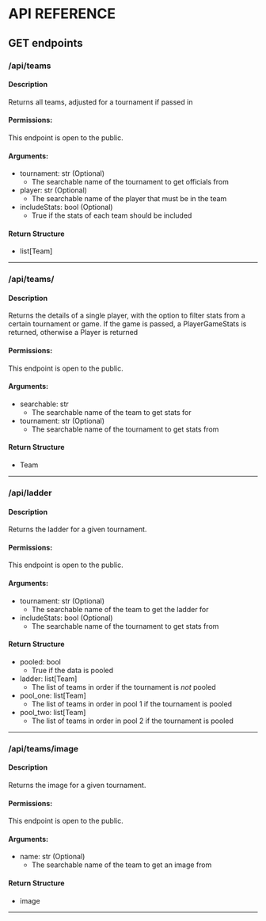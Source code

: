 # API REFERENCE

## GET endpoints

### /api/teams

#### Description

Returns all teams, adjusted for a tournament if passed in

#### Permissions:

This endpoint is open to the public.

#### Arguments:

- tournament: str (Optional)
    - The searchable name of the tournament to get officials from
- player: str (Optional)
    - The searchable name of the player that must be in the team
- includeStats: bool (Optional)
    - True if the stats of each team should be included

#### Return Structure

- list\[Team\]

<hr>

### /api/teams/<searchable>

#### Description

Returns the details of a single player, with the option to filter stats from a certain tournament
or game. If the game is passed, a PlayerGameStats is returned, otherwise a Player is returned

#### Permissions:

This endpoint is open to the public.

#### Arguments:

- searchable: str
    - The searchable name of the team to get stats for
- tournament: str (Optional)
    - The searchable name of the tournament to get stats from

#### Return Structure

- Team

<hr>

### /api/ladder

#### Description

Returns the ladder for a given tournament.

#### Permissions:

This endpoint is open to the public.

#### Arguments:

- tournament: str (Optional)
    - The searchable name of the team to get the ladder for
- includeStats: bool (Optional)
    - The searchable name of the tournament to get stats from

#### Return Structure

- pooled: bool
    - True if the data is pooled
- ladder: list\[Team\]
    - The list of teams in order if the tournament is _not_ pooled
- pool_one: list\[Team\]
    - The list of teams in order in pool 1 if the tournament is pooled
- pool_two: list\[Team\]
    - The list of teams in order in pool 2 if the tournament is pooled

<hr>

### /api/teams/image

#### Description

Returns the image for a given tournament.

#### Permissions:

This endpoint is open to the public.

#### Arguments:

- name: str (Optional)
  - The searchable name of the team to get an image from

#### Return Structure

- image

<hr>